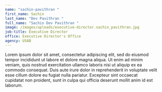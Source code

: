 ```yaml
---
name: "sachin-pavithran "
first_name: Sachin
last_name: "Dev Pavithran "
full_name: "Sachin Dev Pavithran "
image: /images/uploads/executive-director.sachin_pavithran.jpg
job-title: Executive Director
office: Executive Director's Office
agency: USAB
---
```

Lorem ipsum dolor sit amet, consectetur adipiscing elit, sed do eiusmod tempor incididunt ut labore et dolore magna aliqua. Ut enim ad minim veniam, quis nostrud exercitation ullamco laboris nisi ut aliquip ex ea commodo consequat. Duis aute irure dolor in reprehenderit in voluptate velit esse cillum dolore eu fugiat nulla pariatur. Excepteur sint occaecat cupidatat non proident, sunt in culpa qui officia deserunt mollit anim id est laborum.
